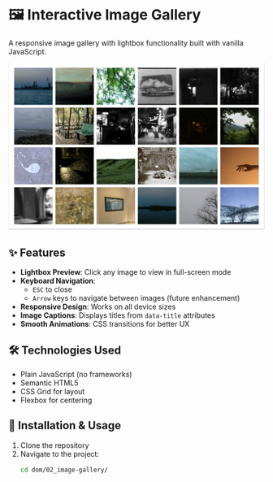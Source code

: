 # 🖼 Interactive Image Gallery

A responsive image gallery with lightbox functionality built with vanilla JavaScript.

![Image Gallery Screenshot](screenshot.png)

## ✨ Features

- **Lightbox Preview**: Click any image to view in full-screen mode
- **Keyboard Navigation**: 
  - `ESC` to close
  - `Arrow` keys to navigate between images (future enhancement)
- **Responsive Design**: Works on all device sizes
- **Image Captions**: Displays titles from `data-title` attributes
- **Smooth Animations**: CSS transitions for better UX

## 🛠 Technologies Used

- Plain JavaScript (no frameworks)
- Semantic HTML5
- CSS Grid for layout
- Flexbox for centering

## 🚀 Installation & Usage

1. Clone the repository
2. Navigate to the project:
   ```bash
   cd dom/02_image-gallery/
